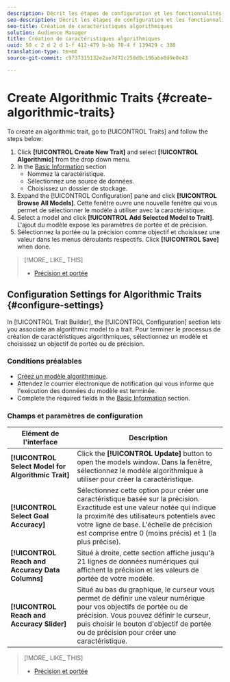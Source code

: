 ```yaml
---
description: Décrit les étapes de configuration et les fonctionnalités propres au processus de création de caractéristiques algorithmiques.
seo-description: Décrit les étapes de configuration et les fonctionnalités propres au processus de création de caractéristiques algorithmiques.
seo-title: Création de caractéristiques algorithmiques
solution: Audience Manager
title: Création de caractéristiques algorithmiques
uuid: 50 c 2 d 2 d 1-f 412-479 b-bb 70-4 f 139429 c 388
translation-type: tm+mt
source-git-commit: c9737315132e2ae7d72c250d8c196abe8d9e0e43

---
```



# Create Algorithmic Traits {#create-algorithmic-traits}

<!-- t_algo_trait_build.xml -->

To create an algorithmic trait, go to [!UICONTROL Traits] and follow the steps below:

1. Click **[!UICONTROL Create New Trait]** and select **[!UICONTROL Algorithmic]** from the drop down menu.
1. In the [Basic Information](../../features/traits/create-onboarded-rule-based-traits.md) section
   * Nommez la caractéristique.
   * Sélectionnez une source de données.
   * Choisissez un dossier de stockage.
1. Expand the [!UICONTROL Configuration] pane and click **[!UICONTROL Browse All Models]**.
Cette fenêtre ouvre une nouvelle fenêtre qui vous permet de sélectionner le modèle à utiliser avec la caractéristique.
1. Select a model and click **[!UICONTROL Add Selected Model to Trait]**.
L&#39;ajout du modèle expose les paramètres de portée et de précision.
1. Sélectionnez la portée ou la précision comme objectif et choisissez une valeur dans les menus déroulants respectifs. Click **[!UICONTROL Save]** when done.

>[!MORE_ LIKE_ THIS]
>
>* [Précision et portée](../../features/traits/trait-accuracy-reach.md)


## Configuration Settings for Algorithmic Traits {#configure-settings}

In [!UICONTROL Trait Builder], the [!UICONTROL Configuration] section lets you associate an algorithmic model to a trait. Pour terminer le processus de création de caractéristiques algorithmiques, sélectionnez un modèle et choisissez un objectif de portée ou de précision.

### Conditions préalables

<!-- r_algo_trait_config_section.xml -->

* [Créez un modèle algorithmique](../../features/algorithmic-models/create-model.md#build-model).
* Attendez le courrier électronique de notification qui vous informe que l&#39;exécution des données du modèle est terminée.
* Complete the required fields in the [Basic Information](../../features/traits/create-onboarded-rule-based-traits.md) section.

### Champs et paramètres de configuration

| Elément de l&#39;interface | Description |
|---|---|
| **[!UICONTROL Select Model for Algorithmic Trait]** | Click the **[!UICONTROL Update]** button to open the models window. Dans la fenêtre, sélectionnez le modèle algorithmique à utiliser pour créer la caractéristique. |
| **[!UICONTROL Select Goal Accuracy]** | Sélectionnez cette option pour créer une caractéristique basée sur la précision. Exactitude est une valeur notée qui indique la proximité des utilisateurs potentiels avec votre ligne de base. L&#39;échelle de précision est comprise entre 0 (moins précis) et 1 (la plus précise). |
| **[!UICONTROL Reach and Accuracy Data Columns]** | Situé à droite, cette section affiche jusqu&#39;à 21 lignes de données numériques qui affichent la précision et les valeurs de portée de votre modèle. |
| **[!UICONTROL Reach and Accuracy Slider]** | Situé au bas du graphique, le curseur vous permet de définir une valeur numérique pour vos objectifs de portée ou de précision. Vous pouvez définir le curseur, puis choisir le bouton d&#39;objectif de portée ou de précision pour créer une caractéristique. |

>[!MORE_ LIKE_ THIS]
>
>* [Précision et portée](../../features/traits/trait-accuracy-reach.md)